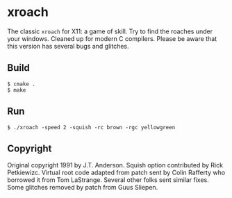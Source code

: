 # xroach

The classic `xroach` for X11: a game of skill. Try to find the roaches
under your windows. Cleaned up for modern C compilers. Please be aware
that this version has several bugs and glitches.

## Build
```
$ cmake .
$ make
```

## Run
```
$ ./xroach -speed 2 -squish -rc brown -rgc yellowgreen
```

## Copyright
Original copyright 1991 by J.T. Anderson. Squish option contributed by
Rick Petkiewizc. Virtual root code adapted from patch sent by Colin
Rafferty who borrowed it from Tom LaStrange. Several other folks sent
similar fixes. Some glitches removed by patch from Guus Sliepen. 
